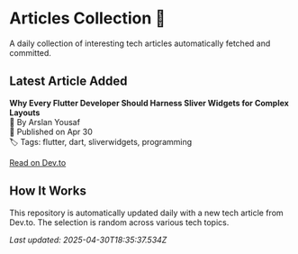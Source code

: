 # Articles Collection 📝

A daily collection of interesting tech articles automatically fetched and committed.

## Latest Article Added

**Why Every Flutter Developer Should Harness Sliver Widgets for Complex Layouts**  
👤 By Arslan Yousaf  
📅 Published on Apr 30  
🏷 Tags: flutter, dart, sliverwidgets, programming  

[Read on Dev.to](https://dev.to/arslanyousaf12/why-every-flutter-developer-should-harness-sliver-widgets-for-complex-layouts-2d23)

## How It Works

This repository is automatically updated daily with a new tech article from Dev.to. The selection is random across various tech topics.

_Last updated: 2025-04-30T18:35:37.534Z_
